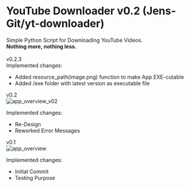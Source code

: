 # YouTube Downloader v0.2 (Jens-Git/yt-downloader)
Simple Python Script for Downloading YouTube Videos.<br />
<b>Nothing more, nothing less.</b><br />
<br />
v0.2.3<br />
Implemented changes:
- Added resource_path(image.png) function to make App EXE-cutable
- Added /exe folder with latest version as executable file

v0.2<br />
![app_overview_v02](https://user-images.githubusercontent.com/67972589/120559838-09e65200-c402-11eb-8685-9d2fd8296604.JPG)

Implemented changes:
- Re-Design
- Reworked Error Messages

v0.1<br />
![app_overview](https://user-images.githubusercontent.com/67972589/120402338-42265b80-c342-11eb-9b0e-f91760742e83.JPG)

Implemented changes:
- Initial Commit
- Testing Purpose
